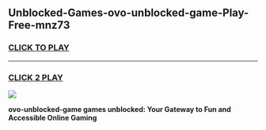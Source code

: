 
## Unblocked-Games-ovo-unblocked-game-Play-Free-mnz73
<h3>
<a href="https://premium76.site?title=ovo-unblocked-game&ref=10A">CLICK TO PLAY</a></h3>
<hr>

<h3>
<a href="https://premium76.site?title=ovo-unblocked-game&ref=10A">CLICK 2 PLAY</a>
  
</h3>

<a href="https://premium76.site?title=ovo-unblocked-game&ref=10A"><img src="https://clearcache.store/games.png"></a>


**ovo-unblocked-game games unblocked: Your Gateway to Fun and Accessible Online Gaming**
